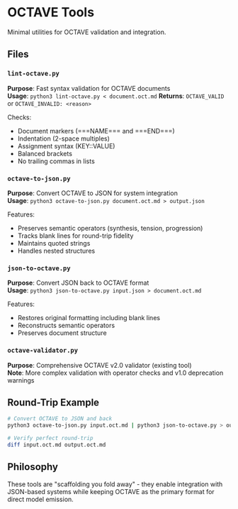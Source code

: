 # OCTAVE Tools

Minimal utilities for OCTAVE validation and integration.

## Files

### `lint-octave.py`
**Purpose**: Fast syntax validation for OCTAVE documents  
**Usage**: `python3 lint-octave.py < document.oct.md`
**Returns**: `OCTAVE_VALID` or `OCTAVE_INVALID: <reason>`

Checks:
- Document markers (===NAME=== and ===END===)
- Indentation (2-space multiples)
- Assignment syntax (KEY::VALUE)
- Balanced brackets
- No trailing commas in lists

### `octave-to-json.py`
**Purpose**: Convert OCTAVE to JSON for system integration  
**Usage**: `python3 octave-to-json.py document.oct.md > output.json`

Features:
- Preserves semantic operators (synthesis, tension, progression)
- Tracks blank lines for round-trip fidelity
- Maintains quoted strings
- Handles nested structures

### `json-to-octave.py`
**Purpose**: Convert JSON back to OCTAVE format  
**Usage**: `python3 json-to-octave.py input.json > document.oct.md`

Features:
- Restores original formatting including blank lines
- Reconstructs semantic operators
- Preserves document structure

### `octave-validator.py`
**Purpose**: Comprehensive OCTAVE v2.0 validator (existing tool)  
**Note**: More complex validation with operator checks and v1.0 deprecation warnings

## Round-Trip Example

```bash
# Convert OCTAVE to JSON and back
python3 octave-to-json.py input.oct.md | python3 json-to-octave.py > output.oct.md

# Verify perfect round-trip
diff input.oct.md output.oct.md
```

## Philosophy

These tools are "scaffolding you fold away" - they enable integration with JSON-based systems while keeping OCTAVE as the primary format for direct model emission.
